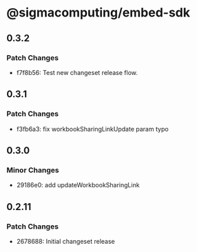 # @sigmacomputing/embed-sdk

## 0.3.2

### Patch Changes

- f7f8b56: Test new changeset release flow.

## 0.3.1

### Patch Changes

- f3fb6a3: fix workbookSharingLinkUpdate param typo

## 0.3.0

### Minor Changes

- 29186e0: add updateWorkbookSharingLink

## 0.2.11

### Patch Changes

- 2678688: Initial changeset release

